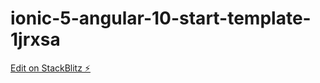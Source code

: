 # ionic-5-angular-10-start-template-1jrxsa

[Edit on StackBlitz ⚡️](https://stackblitz.com/edit/ionic-5-angular-10-start-template-1jrxsa)